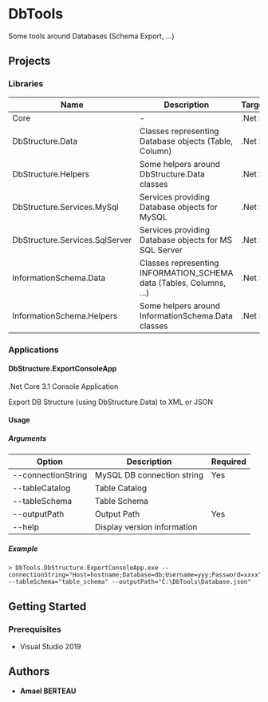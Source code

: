 # DbTools
Some tools around Databases (Schema Export, ...)

## Projects
### Libraries
| Name                           | Description                                                         |TargetFramework
|--------------------------------|---------------------------------------------------------------------|---|
| Core                           | -                                                                   |.Net Standard 2.0
| DbStructure.Data               | Classes representing Database objects (Table, Column)               |.Net Standard 2.0
| DbStructure.Helpers            | Some helpers around DbStructure.Data classes                        |.Net Standard 2.0
| DbStructure.Services.MySql     | Services providing Database objects for MySQL                       |.Net Standard 2.0
| DbStructure.Services.SqlServer | Services providing Database objects for MS SQL Server               |.Net Standard 2.0
| InformationSchema.Data         | Classes representing INFORMATION_SCHEMA data (Tables, Columns, ...) |.Net Standard 2.0
| InformationSchema.Helpers      | Some helpers around InformationSchema.Data classes                  |.Net Standard 2.0

### Applications
#### DbStructure.ExportConsoleApp
.Net Core 3.1 Console Application

Export DB Structure (using DbStructure.Data) to XML or JSON

#### Usage
##### Arguments
|Option|Description|Required
|------|---|---|
|--connectionString | MySQL DB connection string |Yes
|--tableCatalog|Table Catalog | 
|--tableSchema |Table Schema |
|--outputPath| Output Path |Yes
|--help|Display version information|

##### Example
```
> DbTools.DbStructure.ExportConsoleApp.exe --connectionString="Host=hostname;Database=db;Username=yyy;Password=xxxx" --tableSchema="table_schema" --outputPath="C:\DbTools\Database.json"
```

## Getting Started
### Prerequisites
- Visual Studio 2019

## Authors

* **Amael BERTEAU**

